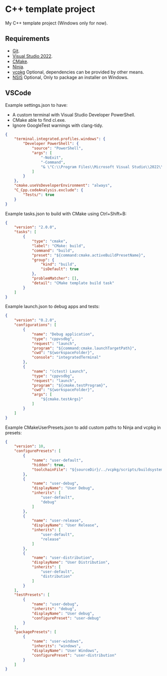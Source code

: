 # C++ template project

My C++ template project (Windows only for now).

## Requirements

- [Git](https://git-scm.com/downloads).
- [Visual Studio 2022](https://visualstudio.microsoft.com/downloads/#remote-tools-for-visual-studio-2022).
- [CMake](https://cmake.org/download).
- [Ninja](https://ninja-build.org).
- [vcpkg](https://learn.microsoft.com/en-us/vcpkg/get_started/get-started) Optional, dependencies can be provided by other means.
- [NSIS](https://nsis.sourceforge.io/Download) Optional, Only to package an installer on Windows.

## VSCode

Example settings.json to have:

- A custom terminal with Visual Studio Developer PowerShell.
- CMake able to find cl.exe.
- Ignore GoogleTest warnings with clang-tidy.

```json
{
    "terminal.integrated.profiles.windows": {
        "Developer PowerShell": {
            "source": "PowerShell",
            "args": [
                "-NoExit",
                "-Command",
                "& \"C:\\Program Files\\Microsoft Visual Studio\\2022\\Community\\Common7\\Tools\\VsDevCmd.bat\""
            ]
        }
    },
    "cmake.useVsDeveloperEnvironment": "always",
    "C_Cpp.codeAnalysis.exclude": {
        "Tests/": true
    }
}

```

Example tasks.json to build with CMake using Ctrl+Shift+B:

```json
{
    "version": "2.0.0",
    "tasks": [
        {
            "type": "cmake",
            "label": "CMake: build",
            "command": "build",
            "preset": "${command:cmake.activeBuildPresetName}",
            "group": {
                "kind": "build",
                "isDefault": true
            },
            "problemMatcher": [],
            "detail": "CMake template build task"
        }
    ]
}
```

Example launch.json to debug apps and tests:

```json
{
    "version": "0.2.0",
    "configurations": [
        {
            "name": "Debug application",
            "type": "cppvsdbg",
            "request": "launch",
            "program": "${command:cmake.launchTargetPath}",
            "cwd": "${workspaceFolder}",
            "console": "integratedTerminal"
        },
        {
            "name": "(ctest) Launch",
            "type": "cppvsdbg",
            "request": "launch",
            "program": "${cmake.testProgram}",
            "cwd": "${workspaceFolder}",
            "args": [
                "${cmake.testArgs}"
            ]
        }
    ]
}
```

Example CMakeUserPresets.json to add custom paths to Ninja and vcpkg in presets:

```json
{
    "version": 10,
    "configurePresets": [
        {
            "name": "user-default",
            "hidden": true,
            "toolchainFile": "${sourceDir}/../vcpkg/scripts/buildsystems/vcpkg.cmake"
        },
        {
            "name": "user-debug",
            "displayName": "User Debug",
            "inherits": [
                "user-default",
                "debug"
            ]
        },
        {
            "name": "user-release",
            "displayName": "User Release",
            "inherits": [
                "user-default",
                "release"
            ]
        },
        {
            "name": "user-distribution",
            "displayName": "User Distribution",
            "inherits": [
                "user-default",
                "distribution"
            ]
        }
    ],
    "testPresets": [
        {
            "name": "user-debug",
            "inherits": "debug",
            "displayName": "User debug",
            "configurePreset": "user-debug"
        }
    ],
    "packagePresets": [
        {
            "name": "user-windows",
            "inherits": "windows",
            "displayName": "User Windows",
            "configurePreset": "user-distribution"
        }
    ]
}
```
